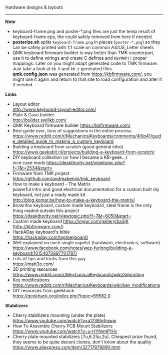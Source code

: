Hardware designs & layouts

---
**Note**
- keyboard-frame.png and poster-*.png files are just the temp result of keyboard-frame.eps, the could safely removed from here if needed
- **posterize.sh** splits `keyboard-frame.png` in pieces (`poster-*.png`) so they can be safely printed with 1:1 scale on common A4/US_Letter sheets
- QMK keyboard firmware builder is way better than TMK counterpart, use it to define wirings and create C defines
  and `KEYMAP()` proper mappings. Later on you might adapt generated code to TMK firmware. Just take a look at
  `kb.h` and `kb.c` generated files.  
  **qmk.config.json** was generated from https://kbfirmware.com/, you might use it again and return
  to that site to load configuration and alter it if needed.


**Links**
- Layout editor  
  http://www.keyboard-layout-editor.com/
- Plate & Case builder  
  http://builder.swillkb.com/
- QMK Keyboard firmware builder https://kbfirmware.com/  
- Best guide *ever*, tons of suggestions in the entire process  
  https://www.reddit.com/r/MechanicalKeyboards/comments/4l0p41/guide_detailed_guide_to_making_a_custom_keyboard
- Building a keyboard from scratch (good general intro)  
  https://www.geekabit.nl/projects/building-a-keyboard-from-scratch/
- DIY keyboard collection (or how I became a KB-geek...)  
  nice case mods https://deskthority.net/viewtopic.php?f=7&t=2534&start=
- Firmware from TMK project  
  https://github.com/andreabenini/tmk_keyboard
- How to make a keyboard - The Matrix  
  powerful intro and good electrical documentation for a custom built diy keyboard, not just a ready made kit  
  http://blog.komar.be/how-to-make-a-keyboard-the-matrix/
- Brownfox keyboard, custom made keyboard, steel frame is the only thing maded outside this project  
  https://deskthority.net/viewtopic.php?f=7&t=6050&start=
- Custom made keyboard https://imgur.com/gallery/ba3jK (http://kbfirmware.com/)
- HackADay keyboard's bible  
  https://hackaday.com/tag/keyboard/
- Well explained on each single aspetct (hardware, electronics, software)  
  https://www.facebook.com/notes/wez-furlong/building-a-keyboard/10154070897701787/
- Lots of tips and tricks from this guy  
  https://matt3o.com/
- 3D printing resources  
  https://www.reddit.com/r/MechanicalKeyboards/wiki/3dprinting
- Key modifications  
  https://www.reddit.com/r/MechanicalKeyboards/wiki/key_modifications
- DIY resources from geekhack  
  https://geekhack.org/index.php?topic=69582.0


**Stabilizers**
- Cherry stabilizers mounting (under the plate)  
  https://www.youtube.com/watch?v=a173Blgfmww
- How To Assemble Cherry PCB Mount Stabilizers  
  https://www.youtube.com/watch?v=u-HYNmtP1Hc
- Cherry plate mounted stabilizers [7u,6.25u,2u]. Cheapest price found, they seems to be quite decent clones, don't know about the quality  
  https://www.aliexpress.com/item/32717878890.html
